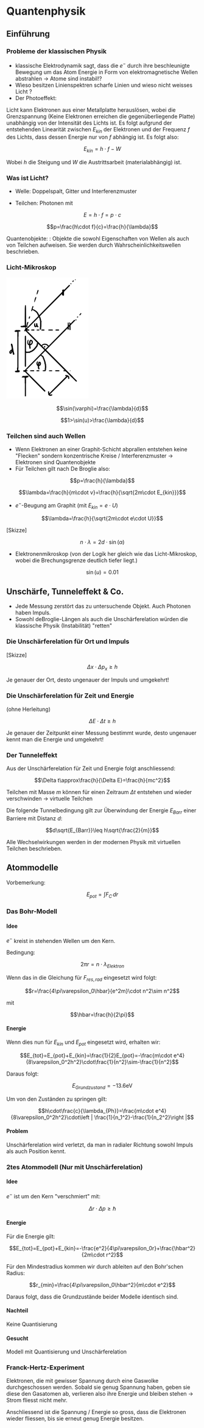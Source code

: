 # Quantenphysik

## Einführung

### Probleme der klassischen Physik

- klassische Elektrodynamik sagt, dass die $e^-$ durch ihre beschleunigte Bewegung um das Atom Energie in Form von elektromagnetische Wellen abstrahlen  $\rightarrow$ Atome sind instabil!?
- Wieso besitzen Linienspektren scharfe Linien und wieso nicht weisses Licht ?
- Der Photoeffekt:

Licht kann Elektronen aus einer Metallplatte herauslösen, wobei die Grenzspannung (Keine Elektronen erreichen die gegenüberliegende Platte) unabhängig von der Intensität des Lichts ist. Es folgt aufgrund der entstehenden Linearität zwischen $E_{kin}$ der Elektronen und der Frequenz $f$ des Lichts, dass dessen Energie nur von $f$ abhängig ist. Es folgt also:

$$E_{kin}=h\cdot f-W$$

Wobei $h$ die Steigung und $W$ die Austrittsarbeit (materialabhängig) ist.

### Was ist Licht?

- Welle: Doppelspalt, Gitter und Interferenzmuster

- Teilchen: Photonen mit

$$E=h\cdot f=p\cdot c$$

$$p=\frac{h\cdot f}{c}=\frac{h}{\lambda}$$

Quantenobjekte:
: Objekte die sowohl Eigenschaften von Wellen als auch von Teilchen aufweisen. Sie werden durch Wahrscheinlichkeitswellen beschrieben.

### Licht-Mikroskop

![Licht-Mikroskop](../img/qm1.png)

$$\sin(\varphi)=\frac{\lambda}{d}$$

$$1>\sin(u)>\frac{\lambda}{d}$$

### Teilchen sind auch Wellen

- Wenn Elektronen an einer Graphit-Schicht abprallen entstehen keine "Flecken" sondern konzentrische Kreise / Interferenzmuster $\rightarrow$ Elektronen sind Quantenobjekte
- Für Teilchen gilt nach De Broglie also:

$$p=\frac{h}{\lambda}$$

$$\lambda=\frac{h}{m\cdot v}=\frac{h}{\sqrt{2m\cdot E_{kin}}}$$

- $e^-$-Beugung am Graphit (mit $E_{kin}=e\cdot U$)

$$\lambda=\frac{h}{\sqrt{2m\cdot e\cdot U}}$$

[Skizze]

$$n\cdot\lambda=2d\cdot \sin(\alpha)$$

- Elektronenmikroskop (von der Logik her gleich wie das Licht-Mikroskop, wobei die Brechungsgrenze deutlich tiefer liegt.)

$$\sin(u)=0.01$$

## Unschärfe, Tunneleffekt & Co.

- Jede Messung zerstört das zu untersuchende Objekt. Auch Photonen haben Impuls.
- Sowohl deBroglie-Längen als auch die Unschärferelation würden die klassische Physik (Instabilität) "retten"

### Die Unschärferelation für Ort und Impuls

[Skizze]

$$\Delta x\cdot \Delta p_x\geq h$$

Je genauer der Ort, desto ungenauer der Impuls und umgekehrt!

### Die Unschärferelation für Zeit und Energie
 (ohne Herleitung)

$$\Delta E\cdot \Delta t\geq h$$

Je genauer der Zeitpunkt einer Messung bestimmt wurde, desto ungenauer kennt man die Energie und umgekehrt!

### Der Tunneleffekt

Aus der Unschärferelation für Zeit und Energie folgt anschliessend:

$$\Delta t\approx\frac{h}{\Delta E}=\frac{h}{mc^2}$$

Teilchen mit Masse $m$ können für einen Zeitraum $\Delta t$ entstehen und wieder verschwinden $\rightarrow$ virtuelle Teilchen

Die folgende Tunnelbedingung gilt zur Überwindung der Energie $E_{Barr}$ einer Barriere mit Distanz $d$:

$$d\sqrt{E_{Barr}}\leq h\sqrt{\frac{2}{m}}$$

Alle Wechselwirkungen werden in der modernen Physik mit virtuellen Teilchen beschrieben.

## Atommodelle

Vorbemerkung:

$$E_{pot}=\int F_C \,dr$$

### Das Bohr-Modell

#### Idee

$e^-$ kreist in stehenden Wellen um den Kern.

Bedingung:

$$2\pi r=n\cdot \lambda_{Elektron}$$

Wenn das in die Gleichung für $F_{res,rad}$ eingesetzt wird folgt:

$$r=\frac{4\pi\varepsilon_0\hbar}{e^2m}\cdot n^2\sim n^2$$

mit

$$\hbar=\frac{h}{2\pi}$$

#### Energie

Wenn dies nun für $E_{kin}$ und $E_{pot}$ eingesetzt wird, erhalten wir:

$$E_{tot}=E_{pot}+E_{kin}=\frac{1}{2}E_{pot}=-\frac{m\cdot e^4}{8\varepsilon_0^2h^2}\cdot\frac{1}{n^2}\sim-\frac{1}{n^2}$$

Daraus folgt:

$$E_{Grundzustand}=-13.6\mathrm{eV}$$

Um von den Zuständen zu springen gilt:

$$h\cdot\frac{c}{\lambda_{Ph}}=\frac{m\cdot e^4}{8\varepsilon_0^2h^2}\cdot\left | \frac{1}{n_1^2}-\frac{1}{n_2^2}\right |$$

#### Problem

Unschärferelation wird verletzt, da man in radialer Richtung sowohl Impuls als auch Position kennt.

### 2tes Atommodell (Nur mit Unschärferelation)

#### Idee

$e^-$ ist um den Kern "verschmiert" mit:

$$\Delta r\cdot\Delta p\geq\hbar$$

#### Energie

Für die Energie gilt:

$$E_{tot}=E_{pot}+E_{kin}=-\frac{e^2}{4\pi\varepsilon_0r}+\frac{\hbar^2}{2m\cdot r^2}$$

Für den Mindestradius kommen wir durch ableiten auf den Bohr'schen Radius:

$$r_{min}=\frac{4\pi\varepsilon_0\hbar^2}{m\cdot e^2}$$

Daraus folgt, dass die Grundzustände beider Modelle identisch sind.

#### Nachteil
Keine Quantisierung

#### Gesucht

Modell mit Quantisierung und Unschärferelation

### Franck-Hertz-Experiment

Elektronen, die mit gewisser Spannung durch eine Gaswolke durchgeschossen werden. Sobald sie genug Spannung haben, geben sie diese den Gasatomen ab, verlieren also ihre Energie und bleiben stehen $\rightarrow$ Strom fliesst nicht mehr.

Anschliessend ist die Spannung / Energie so gross, dass die Elektronen wieder fliessen, bis sie erneut genug Energie besitzen.